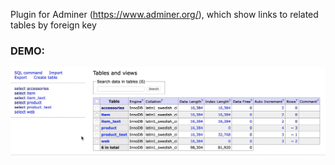 Plugin for Adminer (https://www.adminer.org/), which show links to related tables by foreign key

### DEMO:
![demo image](demo.gif?raw=true)
